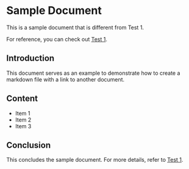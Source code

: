 # Sample Document

This is a sample document that is different from Test 1.

For reference, you can check out [Test 1](../test1.md).

## Introduction

This document serves as an example to demonstrate how to create a markdown file with a link to another document.

## Content

- Item 1
- Item 2
- Item 3

## Conclusion

This concludes the sample document. For more details, refer to [Test 1](../foldertest1.md).